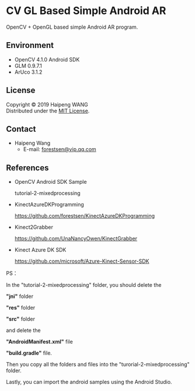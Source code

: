 # CV GL Based Simple Android AR 
OpenCV + OpenGL based simple Android AR program.

## Environment

- OpenCV 4.1.0 Android SDK
- GLM 0.9.7.1
- ArUco 3.1.2

## License

Copyright &copy; 2019 Haipeng WANG  
Distributed under the [MIT License](http://www.opensource.org/licenses/mit-license.php "MIT License | Open Source Initiative").  

Contact
-------
* Haipeng Wang
    * E-mail: <forestsen@vip.qq.com>

## References

* OpenCV Android SDK Sample
  
  tutorial-2-mixedprocessing

* KinectAzureDKProgramming
  
  https://github.com/forestsen/KinectAzureDKProgramming

* Kinect2Grabber
  
  https://github.com/UnaNancyOwen/KinectGrabber

* Kinect Azure DK SDK
  
  https://github.com/microsoft/Azure-Kinect-Sensor-SDK



PS：

In the "tutorial-2-mixedprocessing" folder, you should delete the

**"jni"** folder

**"res"** folder

**"src"** folder 

and delete the 

**"AndroidManifest.xml"** file

**"build.gradle"** file.

Then you copy all the folders and files into the "turorial-2-mixedprocessing" folder.

Lastly, you can import the android samples using the Android Studio.
